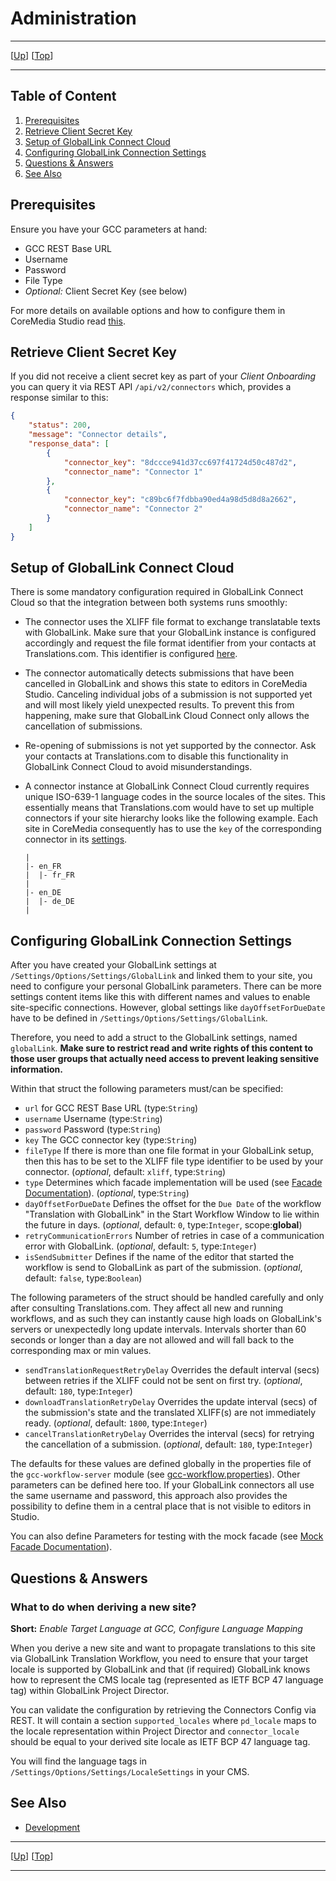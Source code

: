 # Administration

--------------------------------------------------------------------------------

\[[Up](README.md)\] \[[Top](#top)\]

--------------------------------------------------------------------------------

## Table of Content

1. [Prerequisites](#prerequisites)
2. [Retrieve Client Secret Key](#retrieve-client-secret-key)
3. [Setup of GlobalLink Connect Cloud](#setup-of-globallink-connect-cloud)
4. [Configuring GlobalLink Connection Settings](#configuring-globallink-connection-settings)
5. [Questions &amp; Answers](#questions-amp-answers)
6. [See Also](#see-also)

## Prerequisites

Ensure you have your GCC parameters at hand:

* GCC REST Base URL
* Username
* Password
* File Type
* _Optional:_ Client Secret Key (see below)

For more details on available options and how to configure them in CoreMedia
Studio read [this](#configuring-globallink-connection-settings).

## Retrieve Client Secret Key

If you did not receive a client secret key as part of your _Client Onboarding_
you can query it via REST API `/api/v2/connectors` which, provides a response
similar to this:

```json
{
    "status": 200,
    "message": "Connector details",
    "response_data": [
        {
            "connector_key": "8dccce941d37cc697f41724d50c487d2",
            "connector_name": "Connector 1"
        },
        {
            "connector_key": "c89bc6f7fdbba90ed4a98d5d8d8a2662",
            "connector_name": "Connector 2"
        }
    ]
}
```

## Setup of GlobalLink Connect Cloud

There is some mandatory configuration required in GlobalLink Connect Cloud so
that the integration between both systems runs smoothly:

* The connector uses the XLIFF file format to exchange translatable texts with
    GlobalLink. Make sure that your GlobalLink instance is configured
    accordingly and request the file format identifier from your contacts at
    Translations.com. This identifier is configured
    [here](#configuring-globallink-connection-settings).

* The connector automatically detects submissions that have been cancelled in
    GlobalLink and shows this state to editors in CoreMedia Studio. Canceling
    individual jobs of a submission is not supported yet and will most likely
    yield unexpected results. To prevent this from happening, make sure that
    GlobalLink Cloud Connect only allows the cancellation of submissions. 

* Re-opening of submissions is not yet supported by the connector. Ask your
    contacts at Translations.com to disable this functionality in GlobalLink
    Connect Cloud to avoid misunderstandings.

* A connector instance at GlobalLink Connect Cloud currently requires unique
    ISO-639-1 language codes in the source locales of the sites. This essentially 
    means that Translations.com would have to set up multiple connectors if your
    site hierarchy looks like the following example. Each site in CoreMedia 
    consequently has to use the `key` of the corresponding connector in its 
    [settings](#configuring-globallink-connection-settings).

    ```
    |
    |- en_FR
    |  |- fr_FR
    |
    |- en_DE
    |  |- de_DE
    |
    ```

## Configuring GlobalLink Connection Settings

After you have created your GlobalLink settings at `/Settings/Options/Settings/GlobalLink` 
and linked them to your site, you need to configure your personal 
GlobalLink parameters. There can be more settings content items like this with different
names and values to enable site-specific connections. However, global settings 
like `dayOffsetForDueDate` have to be defined in `/Settings/Options/Settings/GlobalLink`.

Therefore, you need to add a struct to the GlobalLink settings, named
`globalLink`. **Make sure to restrict read and write rights of this content to those user groups that actually need access to prevent leaking sensitive information.**

Within that struct the following parameters must/can be specified:

* `url` for GCC REST Base URL  (type:`String`)
* `username` Username (type:`String`)
* `password` Password (type:`String`)
* `key` The GCC connector key (type:`String`)
* `fileType` If there is more than one file format in your
    GlobalLink setup, then this has to be set to the XLIFF file type identifier
  to be used by your connector. (_optional_, default: `xliff`, type:`String`)
* `type` Determines which facade implementation will be used
    (see [Facade Documentation](https://github.com/CoreMedia/coremedia-globallink-connect-integration/tree/master/apps/workflow-server/gcc-workflow-server-facade/gcc-restclient-facade/README.md)). (_optional_, type:`String`)
* `dayOffsetForDueDate` Defines the offset for the
   `Due Date` of the workflow "Translation with GlobalLink" in the Start Workflow 
   Window to lie within the future in days. (_optional_, default: `0`, type:`Integer`, scope:**global**)
* `retryCommunicationErrors` Number of retries in case of a communication error
    with GlobalLink. (_optional_, default: `5`, type:`Integer`)
* `isSendSubmitter` Defines if the name of the editor that started the workflow is send to GlobalLink as part of the submission. (_optional_, default: `false`, type:`Boolean`)

The following parameters of the struct should be handled carefully and only after consulting Translations.com. They affect all new and  running workflows, and as such they can instantly cause high loads on GlobalLink's servers or unexpectedly long update intervals. Intervals shorter than 60 seconds or longer than a day are not allowed and will fall back to the corresponding max or min values.

* `sendTranslationRequestRetryDelay` Overrides the default interval (secs) between retries if the XLIFF could not be sent on first try. (_optional_, default: `180`, type:`Integer`)
* `downloadTranslationRetryDelay` Overrides the update interval (secs) of the submission's state and the translated XLIFF(s) are not immediately ready. (_optional_, default: `1800`, type:`Integer`)
* `cancelTranslationRetryDelay` Overrides the interval (secs) for retrying the cancellation of a submission. (_optional_, default: `180`, type:`Integer`)

The defaults for these values are defined globally in the properties file of the `gcc-workflow-server` module (see [gcc-workflow.properties](https://github.com/CoreMedia/coremedia-globallink-connect-integration/tree/master/apps/workflow-server/gcc-workflow-server/src/main/resources/META-INF/coremedia/gcc-workflow.properties)). Other parameters can be defined here too. 
If your GlobalLink connectors all use the same username and password, 
this approach also provides the possibility to define them in a central place that is not visible to editors in Studio.

You can also define Parameters for testing with the mock facade
(see [Mock Facade Documentation](https://github.com/CoreMedia/coremedia-globallink-connect-integration/tree/master/apps/workflow-server/gcc-workflow-server-facade/gcc-restclient-facade-mock/README.md)).


## Questions &amp; Answers

### What to do when deriving a new site?

**Short:** _Enable Target Language at GCC, Configure Language Mapping_

When you derive a new site and want to propagate translations to this site
via GlobalLink Translation Workflow, you need to ensure that your target locale
is supported by GlobalLink and that (if required) GlobalLink knows how to
represent the CMS locale tag (represented as IETF BCP 47 language tag) within
GlobalLink Project Director.

You can validate the configuration by retrieving the Connectors Config via
REST. It will contain a section `supported_locales` where `pd_locale` maps
to the locale representation within Project Director and `connector_locale`
should be equal to your derived site locale as IETF BCP 47 language tag.

You will find the language tags in `/Settings/Options/Settings/LocaleSettings`
in your CMS.

## See Also

* [Development](development.md)

--------------------------------------------------------------------------------

\[[Up](README.md)\] \[[Top](#top)\]

--------------------------------------------------------------------------------

